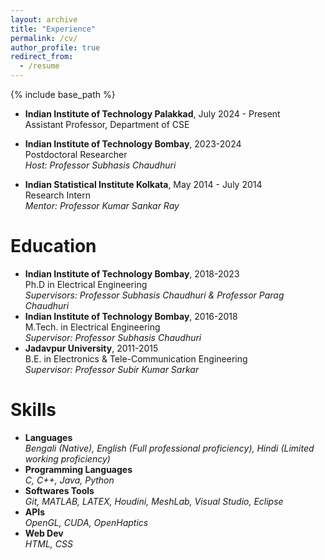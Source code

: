 ```yaml
---
layout: archive
title: "Experience"
permalink: /cv/
author_profile: true
redirect_from:
  - /resume
---
```


{% include base_path %}

- <b>Indian Institute of Technology Palakkad</b>, July 2024 - Present\
  Assistant Professor, Department of CSE <br>
  
- <b>Indian Institute of Technology Bombay</b>, 2023-2024\
  Postdoctoral Researcher\
  *Host: Professor Subhasis Chaudhuri*<br>

- <b>Indian Statistical Institute Kolkata</b>, May 2014 - July 2014\
  Research Intern\
  *Mentor: Professor Kumar Sankar Ray* <br>  


Education
====== 
- <b>Indian Institute of Technology Bombay</b>, 2018-2023\
  Ph.D in Electrical Engineering\
  *Supervisors: Professor Subhasis Chaudhuri & Professor Parag Chaudhuri*<br>
- <b>Indian Institute of Technology Bombay</b>, 2016-2018\
  M.Tech. in Electrical Engineering\
  *Supervisor: Professor Subhasis Chaudhuri*<br>
- <b>Jadavpur University</b>, 2011-2015\
  B.E. in Electronics & Tele-Communication Engineering\
  *Supervisor: Professor Subir Kumar Sarkar*<br>

  
Skills
======
- <b>Languages</b>\
  *Bengali (Native), English (Full professional proficiency), Hindi (Limited working proficiency)*
- <b>Programming Languages</b>\
  *C, C++, Java, Python*
- <b>Softwares Tools</b>\
  *Git, MATLAB, LATEX, Houdini, MeshLab, Visual Studio, Eclipse*
- <b>APIs</b>\
  *OpenGL, CUDA, OpenHaptics*
- <b>Web Dev</b>\
  *HTML, CSS*